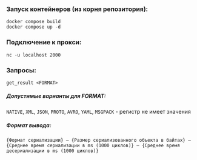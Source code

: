### Запуск контейнеров (из корня репозитория): 

```
docker compose build
docker compose up -d
```

### Подключение к прокси:

```
nc -u localhost 2000
```

### Запросы:

```
get_result <FORMAT>
```

##### Допустимые варианты для FORMAT:
`NATIVE`, `XML`, `JSON`, `PROTO`, `AVRO`, `YAML`, `MSGPACK` - регистр не имеет значения

##### Формат вывода:
`{Формат сериализации} – {Размер сериализованного объекта в байтах} –
{Среднее время сериализации в ms (1000 циклов)} –
{Среднее время десериализации в ms (1000 циклов)}`
